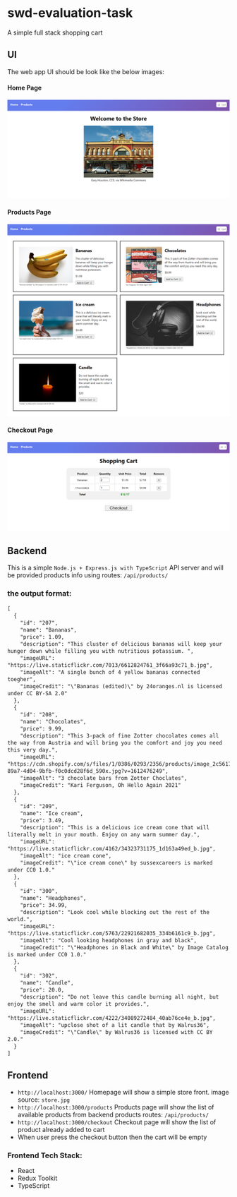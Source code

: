 # swd-evaluation-task
A simple full stack shopping cart

## UI
The web app UI should be look like the below images:

#### Home Page
![homepage](/homepage.png)

#### Products Page
![productspage](/productspage.png)

#### Checkout Page
![checkoutpage](/checkoutpage.png)

## Backend

This is a simple `Node.js + Express.js with TypeScript` API server and will be provided products info using routes: `/api/products/`

### the output format:

```
[
  {
    "id": "207",
    "name": "Bananas",
    "price": 1.09,
    "description": "This cluster of delicious bananas will keep your hunger down while filling you with nutritious potassium. ",
    "imageURL": "https://live.staticflickr.com/7013/6612824761_3f66a93c71_b.jpg",
    "imageAlt": "A single bunch of 4 yellow bananas connected toegher",
    "imageCredit": "\"Bananas (edited)\" by 24oranges.nl is licensed under CC BY-SA 2.0"
  },
  {
    "id": "208",
    "name": "Chocolates",
    "price": 9.99,
    "description": "This 3-pack of fine Zotter chocolates comes all the way from Austria and will bring you the comfort and joy you need this very day.",
    "imageURL": "https://cdn.shopify.com/s/files/1/0386/0293/2356/products/image_2c5617fb-89a7-4d04-9bfb-f0c0dcd28f6d_590x.jpg?v=1612476249",
    "imageAlt": "3 chocolate bars from Zotter Choclates",
    "imageCredit": "Kari Ferguson, Oh Hello Again 2021"
  },
  {
    "id": "209",
    "name": "Ice cream",
    "price": 3.49,
    "description": "This is a delicious ice cream cone that will literally melt in your mouth. Enjoy on any warm summer day.",
    "imageURL": "https://live.staticflickr.com/4162/34323731175_1d163a49ed_b.jpg",
    "imageAlt": "ice cream cone",
    "imageCredit": "\"ice cream cone\" by sussexcareers is marked under CC0 1.0."
  },
  {
    "id": "300",
    "name": "Headphones",
    "price": 34.99,
    "description": "Look cool while blocking out the rest of the world.",
    "imageURL": "https://live.staticflickr.com/5763/22921682035_334b6161c9_b.jpg",
    "imageAlt": "Cool looking headphones in gray and black",
    "imageCredit": "\"Headphones in Black and White\" by Image Catalog is marked under CC0 1.0."
  },
  {
    "id": "302",
    "name": "Candle",
    "price": 20.0,
    "description": "Do not leave this candle burning all night, but enjoy the smell and warm color it provides.",
    "imageURL": "https://live.staticflickr.com/4222/34089272484_40ab76ce4e_b.jpg",
    "imageAlt": "upclose shot of a lit candle that by Walrus36",
    "imageCredit": "\"Candle\" by Walrus36 is licensed with CC BY 2.0."
  }
]
```

## Frontend

- `http://localhost:3000/` Homepage will show a simple store front. image source: `store.jpg`
- `http://localhost:3000/products` Products page will show the list of available products from backend products routes: `/api/products/`
- `http://localhost:3000/checkout` Checkout page will show the list of product already added to cart
- When user press the checkout button then the cart will be empty

### Frontend Tech Stack:
- React
- Redux Toolkit
- TypeScript

